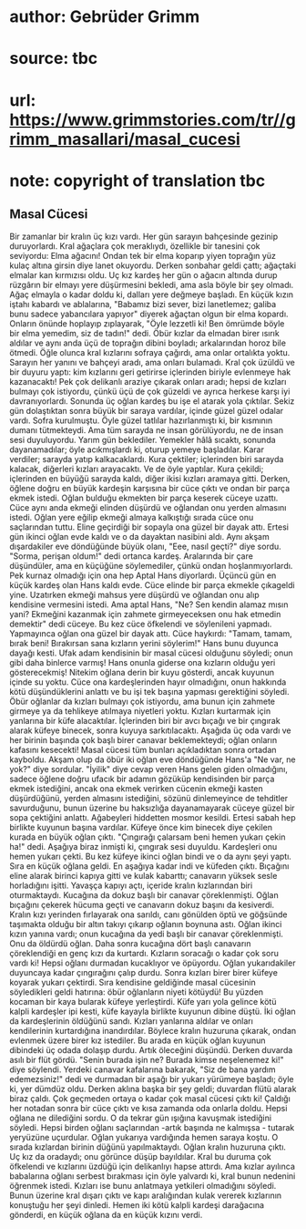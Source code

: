 # author: Gebrüder Grimm
# source: tbc
# url: https://www.grimmstories.com/tr//grimm_masallari/masal_cucesi
# note: copyright of translation tbc

## Masal Cücesi 

Bir zamanlar bir kralın üç kızı vardı. Her gün sarayın bahçesinde
gezinip duruyorlardı. Kral ağaçlara çok meraklıydı, özellikle bir
tanesini çok seviyordu: Elma ağacını! Ondan tek bir elma koparıp yiyen
toprağın yüz kulaç altına girsin diye lanet okuyordu.
Derken sonbahar geldi çattı; ağaçtaki elmalar kan kırmızısı oldu. Uç kız
kardeş her gün o ağacın altında durup rüzgârın bir elmayı yere
düşürmesini bekledi, ama asla böyle bir şey olmadı. Ağaç elmayla o kadar
doldu ki, dalları yere değmeye başladı.
En küçük kızın iştahı kabardı ve ablalarına, "Babamız bizi sever, bizi
lanetlemez; galiba bunu sadece yabancılara yapıyor" diyerek ağaçtan
olgun bir elma kopardı. Onların önünde hoplayıp zıplayarak, "Öyle
lezzetli ki! Ben ömrümde böyle bir elma yemedim, siz de tadın!" dedi.
Öbür kızlar da elmadan birer ısırık aldılar ve aynı anda üçü de toprağın
dibini boyladı; arkalarından horoz bile ötmedi.
Öğle olunca kral kızlarını sofraya çağırdı, ama onlar ortalıkta yoktu.
Sarayın her yanını ve bahçeyi aradı, ama onları bulamadı. Kral çok
üzüldü ve bir duyuru yaptı: kim kızlarını geri getirirse içlerinden
biriyle evlenmeye hak kazanacaktı!
Pek çok delikanlı araziye çıkarak onları aradı; hepsi de kızları bulmayı
çok istiyordu, çünkü üçü de çok güzeldi ve ayrıca herkese karşı iyi
davranıyorlardı.
Sonunda üç oğlan kardeş bu işe el atarak yola çıktılar. Sekiz gün
dolaştıktan sonra büyük bir saraya vardılar, içinde güzel güzel odalar
vardı. Sofra kurulmuştu. Öyle güzel tatlılar hazırlanmıştı ki, bir
kısmının dumanı tütmekteydi. Ama tüm sarayda ne insan görülüyordu, ne de
insan sesi duyuluyordu.
Yarım gün beklediler. Yemekler hâlâ sıcaktı, sonunda dayanamadılar; öyle
acıkmışlardı ki, oturup yemeye başladılar.
Karar verdiler; sarayda yatıp kalkacaklardı. Kura çektiler; içlerinden
biri sarayda kalacak, diğerleri kızları arayacaktı. Ve de öyle yaptılar.
Kura çekildi; içlerinden en büyüğü sarayda kaldı, diğer ikisi kızları
aramaya gitti.
Derken, öğlene doğru en büyük kardeşin karşısına bir cüce çıktı ve ondan
bir parça ekmek istedi. Oğlan bulduğu ekmekten bir parça keserek cüceye
uzattı. Cüce aynı anda ekmeği elinden düşürdü ve oğlandan onu yerden
almasını istedi. Oğlan yere eğilip ekmeği almaya kalkıştığı sırada cüce
onu saçlarından tuttu. Eline geçirdiği bir sopayla ona güzel bir dayak
attı.
Ertesi gün ikinci oğlan evde kaldı ve o da dayaktan nasibini aldı. Aynı
akşam dışardakiler eve döndüğünde büyük olanı, "Eee, nasıl geçti?"
diye sordu.
"Sorma, perişan oldum!" dedi ortanca kardeş.
Aralarında bir çare düşündüler, ama en küçüğüne söylemediler, çünkü
ondan hoşlanmıyorlardı. Pek kurnaz olmadığı için ona hep Aptal Hans
diyorlardı.
Üçüncü gün en küçük kardeş olan Hans kaldı evde. Cüce elinde bir parça
ekmekle çıkageldi yine. Uzatırken ekmeği mahsus yere düşürdü ve oğlandan
onu alıp kendisine vermesini istedi. Ama aptal Hans, "Ne? Sen kendin
alamaz mısın yani? Ekmeğini kazanmak için zahmete girmeyeceksen onu hak
etmedin demektir" dedi cüceye.
Bu kez cüce öfkelendi ve söylenileni yapmadı. Yapmayınca oğlan ona güzel
bir dayak attı. Cüce haykırdı: "Tamam, tamam, bırak beni! Bırakırsan
sana kızların yerini söylerim!"
Hans bunu duyunca dayağı kesti. Ufak adam kendisinin bir masal cücesi
olduğunu söyledi; onun gibi daha binlerce varmış! Hans onunla giderse
ona kızların olduğu yeri gösterecekmiş!
Nitekim oğlana derin bir kuyu gösterdi, ancak kuyunun içinde su yoktu.
Cüce ona kardeşlerinden hayır olmadığını, onun hakkında kötü
düşündüklerini anlattı ve bu işi tek başına yapması gerektiğini söyledi.
Öbür oğlanlar da kızları bulmayı çok istiyordu, ama bunun için zahmete
girmeye ya da tehlikeye atılmaya niyetleri yoktu.
Kızları kurtarmak için yanlarına bir küfe alacaktılar. İçlerinden biri
bir avcı bıçağı ve bir çıngırak alarak küfeye binecek, sonra kuyuya
sarkıtılacaktı. Aşağıda üç oda vardı ve her birinin başında çok başlı
birer canavar beklemekteydi; oğlan onların kafasını kesecekti!
Masal cücesi tüm bunları açıkladıktan sonra ortadan kayboldu.
Akşam olup da öbür iki oğlan eve döndüğünde Hans'a "Ne var, ne yok?"
diye sordular.
"İyilik" diye cevap veren Hans gelen giden olmadığını, sadece öğlene
doğru ufacık bir adamın gözüküp kendisinden bir parça ekmek istediğini,
ancak ona ekmek verirken cücenin ekmeği kasten düşürdüğünü, yerden
almasını istediğini, sözünü dinlemeyince de tehditler savurduğunu, bunun
üzerine bu haksızlığa dayanamayarak cüceye güzel bir sopa çektiğini
anlattı. Ağabeyleri hiddetten mosmor kesildi.
Ertesi sabah hep birlikte kuyunun başına vardılar. Küfeye önce kim
binecek diye çekilen kurada en büyük oğlan çıktı. "Çıngırağı çalarsam
beni hemen yukarı çekin ha!" dedi. Aşağıya biraz inmişti ki, çıngırak
sesi duyuldu. Kardeşleri onu hemen yukarı çekti.
Bu kez küfeye ikinci oğlan bindi ve o da aynı şeyi yaptı. Sıra en küçük
oğlana geldi. En aşağıya kadar indi ve küfeden çıktı. Bıçağını eline
alarak birinci kapıya gitti ve kulak kabarttı; canavarın yüksek sesle
horladığını işitti. Yavaşça kapıyı açtı, içeride kralın kızlarından biri
oturmaktaydı. Kucağına da dokuz başlı bir canavar çöreklenmişti. Oğlan
bıçağını çekerek hücuma geçti ve canavarın dokuz başını da kesiverdi.
Kralın kızı yerinden fırlayarak ona sarıldı, canı gönülden öptü ve
göğsünde taşımakta olduğu bir altın takıyı çıkarıp oğlanın boynuna
astı.
Oğlan ikinci kızın yanına vardı; onun kucağına da yedi başlı bir canavar
çöreklenmişti. Onu da öldürdü oğlan. Daha sonra kucağına dört başlı
canavarın çöreklendiği en genç kızı da kurtardı.
Kızların soracağı o kadar çok soru vardı ki! Hepsi oğlanı durmadan
kucaklıyor ve öpüyordu.
Oğlan yukarıdakiler duyuncaya kadar çıngırağını çalıp durdu. Sonra
kızları birer birer küfeye koyarak yukarı çektirdi. Sıra kendisine
geldiğinde masal cücesinin söyledikleri geldi hatırına: öbür oğlanların
niyeti kötüydü! Bu yüzden kocaman bir kaya bularak küfeye yerleştirdi.
Küfe yarı yola gelince kötü kalpli kardeşler ipi kesti, küfe kayayla
birlikte kuyunun dibine düştü. İki oğlan da kardeşlerinin öldüğünü
sandı. Kızları yanlarına aldılar ve onları kendilerinin kurtardığına
inandırdılar.
Böylece kralın huzuruna çıkarak, ondan evlenmek üzere birer kız
istediler.
Bu arada en küçük oğlan kuyunun dibindeki üç odada dolaşıp durdu. Artık
öleceğini düşündü. Derken duvarda asılı bir flüt gördü. "Senin burada
işin ne? Burada kimse neşelenemez ki!" diye söylendi.
Yerdeki canavar kafalarına bakarak, "Siz de bana yardım edemezsiniz!"
dedi ve durmadan bir aşağı bir yukarı yürümeye başladı; öyle ki, yer
dümdüz oldu.
Derken aklına başka bir şey geldi; duvardan flütü alarak biraz çaldı.
Çok geçmeden ortaya o kadar çok masal cücesi çıktı ki! Çaldığı her
notadan sonra bir cüce çıktı ve kısa zamanda oda onlarla doldu. Hepsi
oğlana ne dilediğini sordu. O da tekrar gün ışığına kavuşmak istediğini
söyledi. Hepsi birden oğlanı saçlarından -artık başında ne kalmışsa -
tutarak yeryüzüne uçurdular.
Oğlan yukarıya vardığında hemen saraya koştu. O sırada kızlardan birinin
düğünü yapılmaktaydı.
Oğlan kralın huzuruna çıktı. Uç kız da oradaydı; onu görünce düşüp
bayıldılar. Kral bu duruma çok öfkelendi ve kızlarını üzdüğü için
delikanlıyı hapse attırdı.
Ama kızlar ayılınca babalarına oğlanı serbest bırakması için öyle
yalvardı ki, kral bunun nedenini öğrenmek istedi. Kızları ise bunu
anlatmaya yetkileri olmadığını söyledi. Bunun üzerine kral dışarı çıktı
ve kapı aralığından kulak vererek kızlarının konuştuğu her şeyi
dinledi.
Hemen iki kötü kalpli kardeşi darağacına gönderdi, en küçük oğlana da en
küçük kızını verdi.
